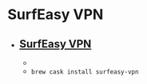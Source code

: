 # SurfEasy VPN
- [SurfEasy VPN](https://www.surfeasy.com/)
  - 
  - 
  - `brew cask install surfeasy-vpn`
